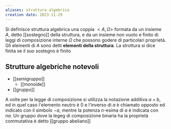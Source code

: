 ```yaml
---
aliases: struttura algebrica
creation date: 2023-11-29
---
```


Si definisce struttura algebrica una coppia $<A, \Omega>$ formata da un insieme $A$, detto [[sostegno]] della struttura, e da un insieme non vuoto e finito di leggi di composizione interne $\Omega$ che possono godere di particolari proprietà.
Gli elementi di $A$ sono detti **elementi della struttura**.
La strottura si dice finita se il suo sostegno è finito

## Strutture algebriche notevoli
- [[semigruppo]]
	- [[monoide]]
- [[gruppo]]


A volte per la legge di composizione si utilizza la notazione additiva $a + b$, ed in quel caso l'elemento neutro è 0 e l'inverso di $a$ è chiamato opposto ed indicato con il simbolo $-a$, mentre la potenza $n$-esima di $a$ è indicata con $na$.
Un gruppo dove la legeg di composizione binaria ha la proprietà commutativa è detto [[gruppo abeliano]]

